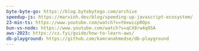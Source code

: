 ```yaml
---
byte-byte-go: https://blog.bytebytego.com/archive
speedup-js: https://marvinh.dev/blog/speeding-up-javascript-ecosystem/
23-min-ts: https://www.youtube.com/watch?v=YmxwicpROps
bun-vs-node: https://www.youtube.com/watch?v=qCX8rw4qOSA
aws-2023: https://cs.fyi/guide/how-to-learn-aws/
db-playground: https://github.com/kamranahmedse/db-playground
---
```


